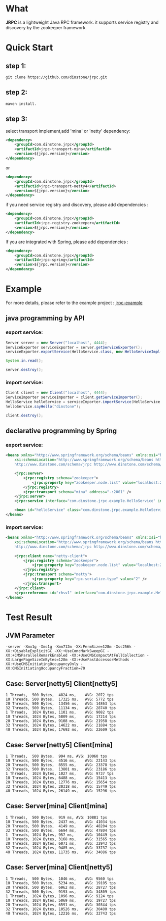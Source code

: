 # What
**JRPC** is a lightweight Java RPC framework. it supports service registry and discovery by the zookeeper framework.

# Quick Start
## step 1:
```
git clone https://github.com/dinstone/jrpc.git
```
## step 2:
```
maven install.
```
## step 3:
select transport implement,add 'mina' or 'netty' dependency:
```xml
<dependency>
	<groupId>com.dinstone.jrpc</groupId>
	<artifactId>jrpc-transport-mina</artifactId>
	<version>${jrpc.version}</version>
</dependency>
```
or
```xml
<dependency>
	<groupId>com.dinstone.jrpc</groupId>
	<artifactId>jrpc-transport-netty4</artifactId>
	<version>${jrpc.version}</version>
</dependency>
```
if you need service registry and discovery, please add dependencies :
```xml
<dependency>
	<groupId>com.dinstone.jrpc</groupId>
	<artifactId>jrpc-registry-zookeeper</artifactId>
	<version>${jrpc.version}</version>
</dependency>
```
If you are integrated with Spring, please add dependencies :
```xml
<dependency>
	<groupId>com.dinstone.jrpc</groupId>
	<artifactId>jrpc-spring</artifactId>
	<version>${jrpc.version}</version>
</dependency>
```
	
# Example
For more details, please refer to the example project : [jrpc-example](https://github.com/dinstone/jrpc/tree/master/jrpc-example)

## java programming by API
### export service:
```java
Server server = new Server("localhost", 4444);
ServiceExporter serviceExporter = server.getServiceExporter();
serviceExporter.exportService(HelloService.class, new HelloServiceImpl());

System.in.read();

server.destroy();
```

### import service:
```java
Client client = new Client("localhost", 4444);
ServiceImporter serviceImporter = client.getServiceImporter();
HelloService helloService = serviceImporter.importService(HelloService.class);
helloService.sayHello("dinstone");

client.destroy();
```

## declarative programming by Spring
### export service:
```xml
<beans xmlns="http://www.springframework.org/schema/beans" xmlns:xsi="http://www.w3.org/2001/XMLSchema-instance" xmlns:jrpc="http://www.dinstone.com/schema/jrpc"
	xsi:schemaLocation="http://www.springframework.org/schema/beans http://www.springframework.org/schema/beans/spring-beans.xsd 
	http://www.dinstone.com/schema/jrpc http://www.dinstone.com/schema/jrpc-3.0.xsd">

	<jrpc:server>
		<jrpc:registry schema="zookeeper">
			<jrpc:property key="zookeeper.node.list" value="localhost:2181" />
		</jrpc:registry>
		<jrpc:transport schema="mina" address="-:2001" />
	</jrpc:server>
	<jrpc:service interface="com.dinstone.jrpc.example.HelloService" implement="helloService" group="product-v1.0" timeout="2000" />

	<bean id="helloService" class="com.dinstone.jrpc.example.HelloServiceImpl" />
</beans>
```

### import service:
```xml
<beans xmlns="http://www.springframework.org/schema/beans" xmlns:xsi="http://www.w3.org/2001/XMLSchema-instance" xmlns:jrpc="http://www.dinstone.com/schema/jrpc"
	xsi:schemaLocation="http://www.springframework.org/schema/beans http://www.springframework.org/schema/beans/spring-beans.xsd 
	http://www.dinstone.com/schema/jrpc http://www.dinstone.com/schema/jrpc-3.0.xsd">
	
	<jrpc:client name="netty-client">
		<jrpc:registry schema="zookeeper">
			<jrpc:property key="zookeeper.node.list" value="localhost:2181" />
		</jrpc:registry>
		<jrpc:transport schema="netty">
			<jrpc:property key="rpc.serialize.type" value="2" />
		</jrpc:transport>
	</jrpc:client>
	<jrpc:reference id="rhsv1" interface="com.dinstone.jrpc.example.HelloService" group="product-v1.0" />
</beans>
```

# Test Result
## JVM Parameter
```
-server -Xmx1g -Xms1g -Xmn712m -XX:PermSize=128m -Xss256k -XX:+DisableExplicitGC -XX:+UseConcMarkSweepGC -XX:+CMSParallelRemarkEnabled -XX:+UseCMSCompactAtFullCollection -XX:LargePageSizeInBytes=128m -XX:+UseFastAccessorMethods -XX:+UseCMSInitiatingOccupancyOnly -XX:CMSInitiatingOccupancyFraction=70
```

## Case: Server[netty5] Client[netty5]
```	
1 Threads,	500 Bytes,	4824 ms,	AVG: 2072 tps
10 Threads,	500 Bytes,	17325 ms,	AVG: 5772 tps
20 Threads,	500 Bytes,	13456 ms,	AVG: 14863 tps
32 Threads,	500 Bytes,	11134 ms,	AVG: 28740 tps
1 Threads,	1024 Bytes,	1101 ms,	AVG: 9082 tps
10 Threads,	1024 Bytes,	5809 ms,	AVG: 17214 tps
20 Threads,	1024 Bytes,	9108 ms,	AVG: 21958 tps
32 Threads,	1024 Bytes,	14622 ms,	AVG: 21884 tps
40 Threads,	1024 Bytes,	17692 ms,	AVG: 22609 tps
```

## Case: Server[netty5] Client[mina]
```
1 Threads,	500 Bytes,	994 ms,	AVG: 10060 tps
10 Threads,	500 Bytes,	4516 ms,	AVG: 22143 tps
20 Threads,	500 Bytes,	8555 ms,	AVG: 23378 tps
32 Threads,	500 Bytes,	13801 ms,	AVG: 23186 tps
1 Threads,	1024 Bytes,	1027 ms,	AVG: 9737 tps
10 Threads,	1024 Bytes,	6488 ms,	AVG: 15413 tps
20 Threads,	1024 Bytes,	12776 ms,	AVG: 15654 tps
32 Threads,	1024 Bytes,	20318 ms,	AVG: 15749 tps
40 Threads,	1024 Bytes,	26149 ms,	AVG: 15296 tps
```

## Case: Server[mina] Client[mina]
```
1 Threads,	500 Bytes,	919 ms,	AVG: 10881 tps
10 Threads,	500 Bytes,	2437 ms,	AVG: 41034 tps
20 Threads,	500 Bytes,	4149 ms,	AVG: 48204 tps
32 Threads,	500 Bytes,	6694 ms,	AVG: 47804 tps
1  Threads,	1024 Bytes,	957 ms,	    AVG: 10449 tps
10 Threads,	1024 Bytes,	3168 ms,	AVG: 31565 tps
20 Threads,	1024 Bytes,	6071 ms,	AVG: 32943 tps
32 Threads,	1024 Bytes,	9485 ms,	AVG: 33737 tps
40 Threads,	1024 Bytes,	11735 ms,	AVG: 34086 tps
```

## Case: Server[mina] Client[netty5]
```
1 Threads,	500 Bytes,	1046 ms,	AVG: 9560 tps
10 Threads,	500 Bytes,	5234 ms,	AVG: 19105 tps
20 Threads,	500 Bytes,	6962 ms,	AVG: 28727 tps
32 Threads,	500 Bytes,	9193 ms,	AVG: 34809 tps
1 Threads,	1024 Bytes,	1096 ms,	AVG: 9124 tps
10 Threads,	1024 Bytes,	5069 ms,	AVG: 19727 tps
20 Threads,	1024 Bytes,	6591 ms,	AVG: 30344 tps
32 Threads,	1024 Bytes,	10526 ms,	AVG: 30400 tps
40 Threads,	1024 Bytes,	12216 ms,	AVG: 32743 tps
```
